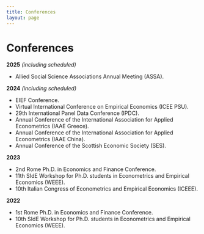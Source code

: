 ```yaml
---
title: Conferences
layout: page
---
```


# Conferences

**2025** *(including scheduled)*
- Allied Social Science Associations Annual Meeting (ASSA).

**2024** *(including scheduled)*
- EIEF Conference.
- Virtual International Conference on Empirical Economics (ICEE PSU).
- 29th International Panel Data Conference (IPDC).
- Annual Conference of the International Association for Applied Econometrics (IAAE Greece).
- Annual Conference of the International Association for Applied Econometrics (IAAE China).
- Annual Conference of the Scottish Economic Society (SES).

**2023**
- 2nd Rome Ph.D. in Economics and Finance Conference.
- 11th SIdE Workshop for Ph.D. students in Econometrics and Empirical Economics (WEEE).
- 10th Italian Congress of Econometrics and Empirical Economics (ICEEE).

**2022** 
- 1st Rome Ph.D. in Economics and Finance Conference.
- 10th SIdE Workshop for Ph.D. students in Econometrics and Empirical Economics (WEEE).
